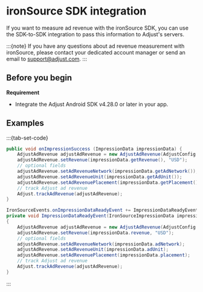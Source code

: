 # ironSource SDK integration

If you want to measure ad revenue with the ironSource SDK, you can use the SDK-to-SDK integration to pass this information to Adjust's servers. 

:::{note}
If you have any questions about ad revenue measurement with ironSource, please contact your dedicated account manager or send an email to support@adjust.com.
:::

## Before you begin

__Requirement__

- Integrate the Adjust Android SDK v4.28.0 or later in your app.

## Examples

:::{tab-set-code}

```Java
public void onImpressionSuccess (ImpressionData impressionData) {
    AdjustAdRevenue adjustAdRevenue = new AdjustAdRevenue(AdjustConfig.AD_REVENUE_IRONSOURCE);
    adjustAdRevenue.setRevenue(impressionData.getRevenue(), "USD");
    // optional fields
    adjustAdRevenue.setAdRevenueNetwork(impressionData.getAdNetwork());
    adjustAdRevenue.setAdRevenueUnit(impressionData.getAdUnit());
    adjustAdRevenue.setAdRevenuePlacement(impressionData.getPlacement());
    // track Adjust ad revenue
    Adjust.trackAdRevenue(adjustAdRevenue);
}
```

```C#
IronSourceEvents.onImpressionDataReadyEvent += ImpressionDataReadyEvent;
private void ImpressionDataReadyEvent(IronSourceImpressionData impressionData)
{
    AdjustAdRevenue adjustAdRevenue = new AdjustAdRevenue(AdjustConfig.AdjustAdRevenueSourceIronSource);
    adjustAdRevenue.setRevenue(impressionData.revenue, "USD");
    // optional fields
    adjustAdRevenue.setAdRevenueNetwork(impressionData.adNetwork);
    adjustAdRevenue.setAdRevenueUnit(impressionData.adUnit);
    adjustAdRevenue.setAdRevenuePlacement(impressionData.placement);
    // track Adjust ad revenue
    Adjust.trackAdRevenue(adjustAdRevenue);
}
```
:::